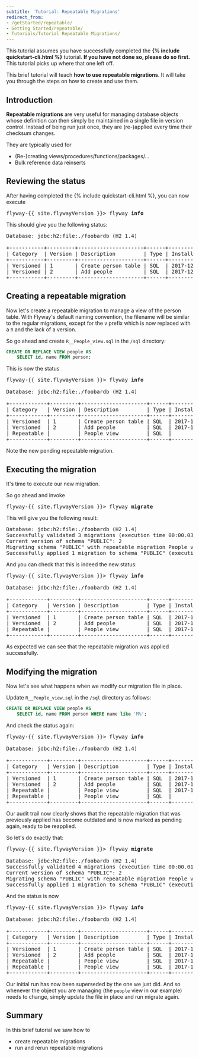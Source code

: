 ```yaml
---
subtitle: 'Tutorial: Repeatable Migrations'
redirect_from:
- /getStarted/repeatable/
- Getting Started/repeatable/
- Tutorials/Tutorial Repeatable Migrations/
---
```


This tutorial assumes you have successfully completed the **{% include quickstart-cli.html %}**
tutorial. **If you have not done so, please do so first.** This tutorial picks up where that one left off.

This brief tutorial will teach **how to use repeatable migrations**. It will take you through the
steps on how to create and use them.

## Introduction

**Repeatable migrations** are very useful for managing database objects whose definition can then simply be maintained
in a single file in version control. Instead of being run just once, they are (re-)applied every time their checksum changes.
 
They are typically used for
- (Re-)creating views/procedures/functions/packages/…
- Bulk reference data reinserts

## Reviewing the status

After having completed the {% include quickstart-cli.html %}, you can now execute

<pre class="console"><span>flyway-{{ site.flywayVersion }}&gt;</span> flyway <strong>info</strong></pre>

This should give you the following status:

<pre class="console">Database: jdbc:h2:file:./foobardb (H2 1.4)
                     
+-----------+---------+---------------------+------+---------------------+---------+----------+
| Category  | Version | Description         | Type | Installed On        | State   | Undoable |
+-----------+---------+---------------------+------+---------------------+---------+----------+
| Versioned | 1       | Create person table | SQL  | 2017-12-21 18:05:10 | Success | No       |
| Versioned | 2       | Add people          | SQL  | 2017-12-21 18:05:10 | Success | No       |
+-----------+---------+---------------------+------+---------------------+---------+----------+</pre>

## Creating a repeatable migration

Now let's create a repeatable migration to manage a view of the person table. With Flyway's default naming convention,
the filename will be similar to the regular migrations, except for the `V` prefix which is now replaced with a `R` and
the lack of a version.

So go ahead and create `R__People_view.sql` in the `/sql` directory:

```sql
CREATE OR REPLACE VIEW people AS 
    SELECT id, name FROM person;
```

This is now the status

<pre class="console"><span>flyway-{{ site.flywayVersion }}&gt;</span> flyway <strong>info</strong>

Database: jdbc:h2:file:./foobardb (H2 1.4)
                     
+------------+---------+---------------------+------+---------------------+---------+----------+
| Category   | Version | Description         | Type | Installed On        | State   | Undoable |
+------------+---------+---------------------+------+---------------------+---------+----------+
| Versioned  | 1       | Create person table | SQL  | 2017-12-21 18:05:10 | Success | No       |
| Versioned  | 2       | Add people          | SQL  | 2017-12-21 18:05:10 | Success | No       |
| Repeatable |         | People view         | SQL  |                     | Pending |          |
+------------+---------+---------------------+------+---------------------+---------+----------+</pre>

Note the new pending repeatable migration.

## Executing the migration

It's time to execute our new migration.

So go ahead and invoke

<pre class="console"><span>flyway-{{ site.flywayVersion }}&gt;</span> flyway <strong>migrate</strong></pre>

This will give you the following result:

<pre class="console">Database: jdbc:h2:file:./foobardb (H2 1.4)
Successfully validated 3 migrations (execution time 00:00.032s)
Current version of schema "PUBLIC": 2
Migrating schema "PUBLIC" with repeatable migration People view
Successfully applied 1 migration to schema "PUBLIC" (execution time 00:00.023s)</pre>

And you can check that this is indeed the new status:

<pre class="console"><span>flyway-{{ site.flywayVersion }}&gt;</span> flyway <strong>info</strong>

Database: jdbc:h2:file:./foobardb (H2 1.4)
                     
+------------+---------+---------------------+------+---------------------+---------+----------+
| Category   | Version | Description         | Type | Installed On        | State   | Undoable |
+------------+---------+---------------------+------+---------------------+---------+----------+
| Versioned  | 1       | Create person table | SQL  | 2017-12-21 18:05:10 | Success | No       |
| Versioned  | 2       | Add people          | SQL  | 2017-12-21 18:05:10 | Success | No       |
| Repeatable |         | People view         | SQL  | 2017-12-21 18:08:29 | Success |          |
+------------+---------+---------------------+------+---------------------+---------+----------+</pre>

As expected we can see that the repeatable migration was applied successfully.

## Modifying the migration

Now let's see what happens when we modify our migration file in place.

Update `R__People_view.sql` in the `/sql` directory as follows:

```sql
CREATE OR REPLACE VIEW people AS 
    SELECT id, name FROM person WHERE name like 'M%';
```

And check the status again:

<pre class="console"><span>flyway-{{ site.flywayVersion }}&gt;</span> flyway <strong>info</strong>

Database: jdbc:h2:file:./foobardb (H2 1.4)
                     
+------------+---------+---------------------+------+---------------------+----------+----------+
| Category   | Version | Description         | Type | Installed On        | State    | Undoable |
+------------+---------+---------------------+------+---------------------+----------+----------+
| Versioned  | 1       | Create person table | SQL  | 2017-12-21 18:05:10 | Success  | No       |
| Versioned  | 2       | Add people          | SQL  | 2017-12-21 18:05:10 | Success  | No       |
| Repeatable |         | People view         | SQL  | 2017-12-21 18:08:29 | Outdated |          |
| Repeatable |         | People view         | SQL  |                     | Pending  |          |
+------------+---------+---------------------+------+---------------------+----------+----------+</pre>

Our audit trail now clearly shows that the repeatable migration that was previously applied has become outdated and is
now marked as pending again, ready to be reapplied.

So let's do exactly that:

<pre class="console"><span>flyway-{{ site.flywayVersion }}&gt;</span> flyway <strong>migrate</strong>

Database: jdbc:h2:file:./foobardb (H2 1.4)
Successfully validated 4 migrations (execution time 00:00.019s)
Current version of schema "PUBLIC": 2
Migrating schema "PUBLIC" with repeatable migration People view
Successfully applied 1 migration to schema "PUBLIC" (execution time 00:00.027s)</pre>

And the status is now

<pre class="console"><span>flyway-{{ site.flywayVersion }}&gt;</span> flyway <strong>info</strong>

Database: jdbc:h2:file:./foobardb (H2 1.4)

+------------+---------+---------------------+------+---------------------+------------+----------+
| Category   | Version | Description         | Type | Installed On        | State      | Undoable |
+------------+---------+---------------------+------+---------------------+------------+----------+
| Versioned  | 1       | Create person table | SQL  | 2017-12-21 18:05:10 | Success    | No       |
| Versioned  | 2       | Add people          | SQL  | 2017-12-21 18:05:10 | Success    | No       |
| Repeatable |         | People view         | SQL  | 2017-12-21 18:08:29 | Superseded |          |
| Repeatable |         | People view         | SQL  | 2017-12-21 18:15:35 | Success    |          |
+------------+---------+---------------------+------+---------------------+------------+----------+</pre>

Our initial run has now been superseded by the one we just did. And so whenever the object you are managing
(the `people` view in our example) needs to change, simply update the file in place and run migrate again.

## Summary

In this brief tutorial we saw how to
- create repeatable migrations
- run and rerun repeatable migrations
